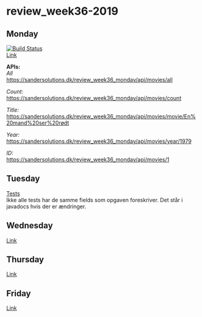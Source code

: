 # review_week36-2019  
## Monday  
[![Build Status](https://travis-ci.org/cph-ms782/review_week36_monday.svg?branch=master)](https://travis-ci.org/cph-ms782/review_week36_monday)  
[Link](https://github.com/cph-ms782/review_week36_monday)  


**APIs:**  
*All*  
https://sandersolutions.dk/review_week36_monday/api/movies/all

*Count:*  
https://sandersolutions.dk/review_week36_monday/api/movies/count

*Title:*  
https://sandersolutions.dk/review_week36_monday/api/movies/movie/En%20mand%20ser%20rødt

*Year:*  
https://sandersolutions.dk/review_week36_monday/api/movies/year/1979

*ID:*  
https://sandersolutions.dk/review_week36_monday/api/movies/1



## Tuesday  
[Tests](https://github.com/cph-ms782/review_week36_monday/blob/master/src/test/java/rest/MovieResourceTest.java)  
Ikke alle tests har de samme fields som opgaven foreskriver. Det står i javadocs hvis der er ændringer.

  

## Wednesday  
[Link](https://github.com/cph-ms782/review_week36_wednesday)  


## Thursday  
[Link]()  


## Friday  
[Link]()  


